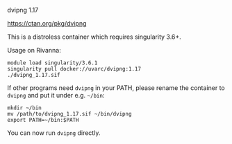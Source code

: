 dvipng 1.17

https://ctan.org/pkg/dvipng

This is a distroless container which requires singularity 3.6+.

Usage on Rivanna:
```
module load singularity/3.6.1
singularity pull docker://uvarc/dvipng:1.17
./dvipng_1.17.sif
```

If other programs need `dvipng` in your PATH, please rename the container to `dvipng` and put it under e.g. `~/bin`:
```
mkdir ~/bin
mv /path/to/dvipng_1.17.sif ~/bin/dvipng
export PATH=~/bin:$PATH
```
You can now run `dvipng` directly.
